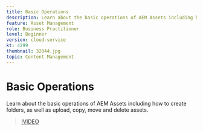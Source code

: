 ```yaml
---
title: Basic Operations
description: Learn about the basic operations of AEM Assets including how to create folders, as well as upload, copy, move and delete assets.
feature: Asset Management
role: Business Practitioner
level: Beginner
version: cloud-service
kt: 4299
thumbnail: 32044.jpg
topic: Content Management
---
```


# Basic Operations

Learn about the basic operations of AEM Assets including how to create folders, as well as upload, copy, move and delete assets.

>[!VIDEO](https://video.tv.adobe.com/v/32044/?quality=12&learn=on&hidetitle=true)